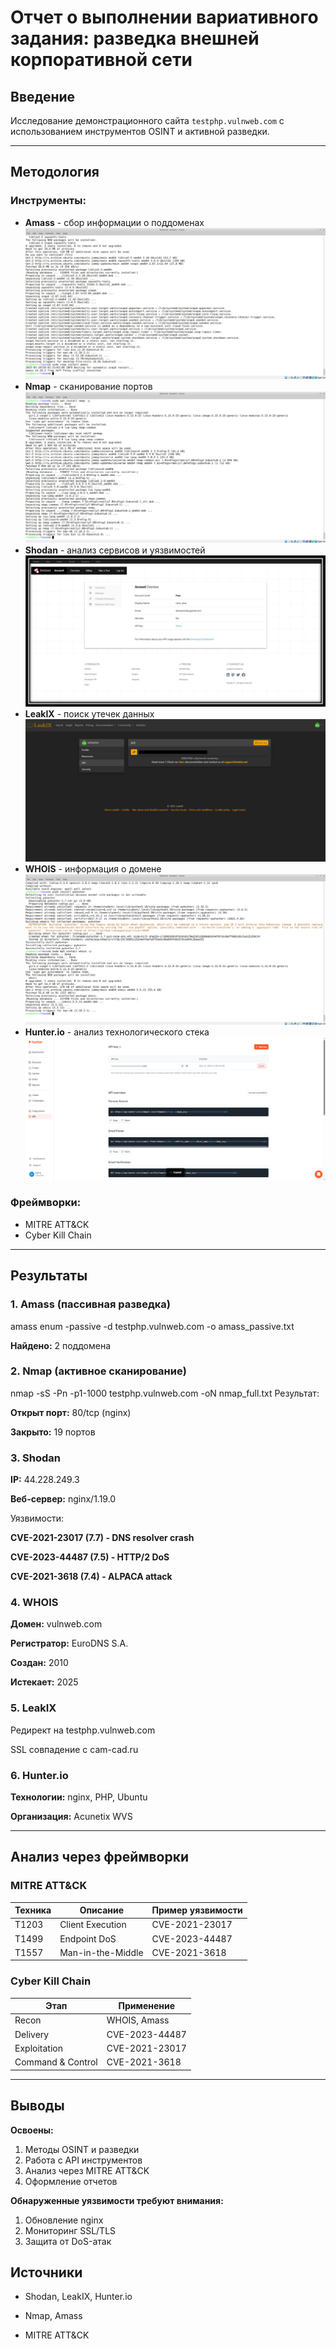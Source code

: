 # Отчет о выполнении вариативного задания: разведка внешней корпоративной сети

## Введение
Исследование демонстрационного сайта `testphp.vulnweb.com` с использованием инструментов OSINT и активной разведки.

---

## Методология
### Инструменты:
- **Amass** - сбор информации о поддоменах
  ![Установка Amass](images/amass_install.jpg)
- **Nmap** - сканирование портов
  ![Установка Nmap](images/nmap_install.jpg)
- **Shodan** - анализ сервисов и уязвимостей
  ![Регистрация Shodan](images/Shodan_register.jpg)
- **LeakIX** - поиск утечек данных
  ![Регистрация LeakIX](images/LeakIX_register.jpg)
- **WHOIS** - информация о домене
  ![Установка WHOIS](images/WHOIS_install.jpg)
- **Hunter.io** - анализ технологического стека
  ![Регистрация Hunter.io](images/hunterio_register.jpg)

### Фреймворки:
- MITRE ATT&CK
- Cyber Kill Chain

---

## Результаты

### 1. Amass (пассивная разведка)
amass enum -passive -d testphp.vulnweb.com -o amass_passive.txt

**Найдено:** 2 поддомена

### 2. Nmap (активное сканирование)
nmap -sS -Pn -p1-1000 testphp.vulnweb.com -oN nmap_full.txt
Результат:

**Открыт порт:** 80/tcp (nginx)

**Закрыто:** 19 портов

### 3. Shodan

**IP:** 44.228.249.3

**Веб-сервер:** nginx/1.19.0

Уязвимости:

**CVE-2021-23017 (7.7) - DNS resolver crash**

**CVE-2023-44487 (7.5) - HTTP/2 DoS**

**CVE-2021-3618 (7.4) - ALPACA attack**

### 4. WHOIS

**Домен:** vulnweb.com

**Регистратор:** EuroDNS S.A.

**Создан:** 2010

**Истекает:** 2025

### 5. LeakIX

Редирект на testphp.vulnweb.com

SSL совпадение с cam-cad.ru

### 6. Hunter.io

**Технологии:** nginx, PHP, Ubuntu

**Организация:** Acunetix WVS

---

## Анализ через фреймворки
### MITRE ATT&CK

| Техника | Описание                  | Пример уязвимости       |
|---------|---------------------------|-------------------------|
| T1203   | Client Execution         | CVE-2021-23017         |
| T1499   | Endpoint DoS             | CVE-2023-44487         |
| T1557   | Man-in-the-Middle        | CVE-2021-3618          |

### Cyber Kill Chain

| Этап               | Применение                |
|--------------------|---------------------------|
| Recon              | WHOIS, Amass             |
| Delivery           | CVE-2023-44487           |
| Exploitation       | CVE-2021-23017           |
| Command & Control  | CVE-2021-3618            |

---

## Выводы

**Освоены:**

1. Методы OSINT и разведки
2. Работа с API инструментов
3. Анализ через MITRE ATT&CK
4. Оформление отчетов

**Обнаруженные уязвимости требуют внимания:**

1. Обновление nginx
2. Мониторинг SSL/TLS
3. Защита от DoS-атак

## Источники

- Shodan, LeakIX, Hunter.io

- Nmap, Amass

- MITRE ATT&CK
